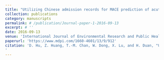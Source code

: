```yaml
---
title: "Utilizing Chinese admission records for MACE prediction of acute coronary syndrome"
collection: publications
category: manuscripts
permalink: # /publication/Journal-paper-1-2016-09-13
excerpt: # ''
date: 2016-09-13
venue: 'International Journal of Environmental Research and Public Health'
paperurl: 'https://www.mdpi.com/1660-4601/13/9/912'
citation: 'D. Hu, Z. Huang, T.-M. Chan, W. Dong, X. Lu, and H. Duan, "Utilizing Chinese Admission Records for MACE Prediction of Acute Coronary Syndrome," International Journal of Environmental Research and Public Health, vol. 13, no. 9, p. 912, 2016.
'
---
```


